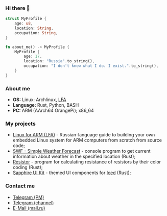 ### Hi there 👋

```rust
struct MyProfile {
    age: u8,
    location: String,
    occupation: String,
}

fn about_me() -> MyProfile {
    MyProfile {
        age: 17,
        location: "Russia".to_string(),
        occupation: "I don't know what I do. I exist.".to_string(),
    }
}
```

### About me

- **OS:** Linux: Archlinux, [LFA](https://github.com/Linux-for-ARM)
- **Language:** Rust, Python, BASH
- **PC:** ARM (AArch64 OrangePi); x86_64

### My projects

- [Linux for ARM (LFA)](https://github.com/Linux-for-ARM) - Russian-language guide to building your own embedded Linux system for ARM computers from scratch from source code;
- [SWF - Simple Weather Forecast](https://github.com/mskrasnov/swf) - console program to get current information about weather in the specified location (Rust);
- [Resistor](https://github.com/mskrasnov/resistor) - program for calculating resistance of resistors by their color coding (Rust);
- [Sapphire UI Kit](https://github.com/mskrasnov/sapphire_ui) - themed UI components for [Iced](https://iced.rs) (Rust);

### Contact me

- [Telegram (PM)](https://t.me/zhopa_s_ushami)
- [Telegram (channel)](https://t.me/svalka07)
- [E-Mail (mail.ru)](mailto:michail383krasnov@mail.ru)
